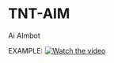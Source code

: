 # TNT-AIM
Ai AImbot

EXAMPLE:
[![Watch the video](https://i.sstatic.net/Vp2cE.png)]([https://youtu.be/vt5fpE0bzSY](https://github.com/user-attachments/assets/cb4e5403-e7d8-4d53-85dc-ef9987d5175a))


